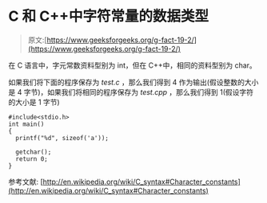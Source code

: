 # C 和 C++中字符常量的数据类型

> 原文:[https://www.geeksforgeeks.org/g-fact-19-2/](https://www.geeksforgeeks.org/g-fact-19-2/)

在 C 语言中，字元常数资料型别为 int，但在 C++中，相同的资料型别为 char。

如果我们将下面的程序保存为 *test.c* ，那么我们得到 4 作为输出(假设整数的大小是 4 字节)，如果我们将相同的程序保存为 *test.cpp* ，那么我们得到 1(假设字符的大小是 1 字节)

```
#include<stdio.h>
int main()
{
  printf("%d", sizeof('a'));

  getchar();
  return 0;
} 
```

参考文献:
[http://en.wikipedia.org/wiki/C_syntax#Character_constants](http://en.wikipedia.org/wiki/C_syntax#Character_constants)